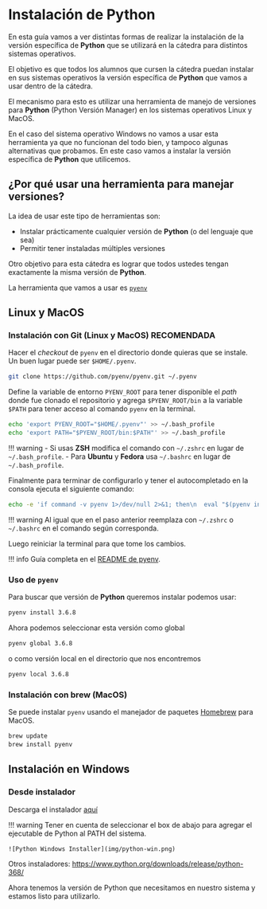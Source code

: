 Instalación de Python
=====================

En esta guía vamos a ver distintas formas de realizar la instalación de
la versión específica de **Python** que se utilizará en la cátedra para distintos
sistemas operativos.

El objetivo es que todos los alumnos que cursen la cátedra puedan instalar
en sus sistemas operativos la versión específica de **Python** que vamos a usar
dentro de la cátedra.

El mecanismo para esto es utilizar una herramienta de manejo de versiones para
**Python** (Python Versión Manager) en los sistemas operativos Linux y MacOS.

En el caso del sistema operativo Windows no vamos a usar esta herramienta ya
que no funcionan del todo bien, y tampoco algunas alternativas que probamos. En
este caso vamos a instalar la versión específica de **Python** que utilicemos.


## ¿Por qué usar una herramienta para manejar versiones?

La idea de usar este tipo de herramientas son:

- Instalar prácticamente cualquier versión de **Python** (o del lenguaje que sea)
- Permitir tener instaladas múltiples versiones

Otro objetivo para esta cátedra es lograr que todos ustedes tengan exactamente
la misma versión de **Python**.

La herramienta que vamos a usar es [`pyenv`](https://github.com/pyenv/pyenv)

## Linux y MacOS

### Instalación con Git (Linux y MacOS) RECOMENDADA

Hacer el *checkout* de `pyenv` en el directorio donde quieras que se instale.
Un buen lugar puede ser `$HOME/.pyenv`.

```bash
git clone https://github.com/pyenv/pyenv.git ~/.pyenv
```

Define la variable de entorno `PYENV_ROOT` para tener disponible el *path* donde
fue clonado el repositorio y agrega `$PYENV_ROOT/bin` a la variable `$PATH` para
tener acceso al comando `pyenv` en la terminal.

```bash
echo 'export PYENV_ROOT="$HOME/.pyenv"' >> ~/.bash_profile
echo 'export PATH="$PYENV_ROOT/bin:$PATH"' >> ~/.bash_profile
```

!!! warning
    - Si usas **ZSH** modifica el comando con `~/.zshrc` en lugar de
    `~/.bash_profile`.
    - Para **Ubuntu** y **Fedora** usa `~/.bashrc` en lugar de
    `~/.bash_profile`.

Finalmente para terminar de configurarlo y tener el autocompletado en la consola
ejecuta el siguiente comando:

```bash
echo -e 'if command -v pyenv 1>/dev/null 2>&1; then\n  eval "$(pyenv init -)"\nfi' >> ~/.bash_profile
```

!!! warning
    Al igual que en el paso anterior reemplaza con `~/.zshrc` o `~/.bashrc` en
    el comando según corresponda.

Luego reiniciar la terminal para que tome los cambios.

!!! info
    Guía completa en el [README de pyenv](https://github.com/pyenv/pyenv).

### Uso de `pyenv`

Para buscar que versión de **Python** queremos instalar podemos usar:

```bash
pyenv install 3.6.8
```

Ahora podemos seleccionar esta versión como global

```bash
pyenv global 3.6.8
```

o como versión local en el directorio que nos encontremos

```bash
pyenv local 3.6.8
```

### Instalación con brew (MacOS)

Se puede instalar `pyenv` usando el manejador de paquetes
[Homebrew](https://brew.sh/) para MacOS.

```bash
brew update
brew install pyenv
```

## Instalación en Windows

### Desde instalador

Descarga el instalador [aquí](https://www.python.org/ftp/python/3.6.8/python-3.6.8-amd64-webinstall.exe)

!!! warning
    Tener en cuenta de seleccionar el box de abajo para agregar el ejecutable de
    Python al PATH del sistema.

    ![Python Windows Installer](img/python-win.png)

Otros instaladores: https://www.python.org/downloads/release/python-368/

Ahora tenemos la versión de Python que necesitamos en nuestro sistema y estamos
listo para utilizarlo.
